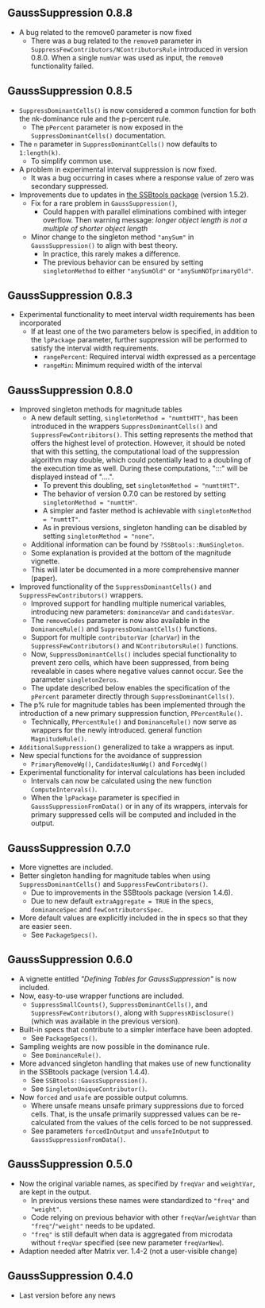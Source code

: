 ## GaussSuppression	0.8.8
* A bug related to the remove0 parameter is now fixed
  - There was a bug related to the `remove0` parameter in `SuppressFewContributors/NContributorsRule` introduced in version 0.8.0. 
    When a single `numVar` was used as input, the `remove0` functionality failed.


## GaussSuppression	0.8.5
* `SuppressDominantCells()` is now considered a common function for both the nk-dominance rule and the p-percent rule.
  - The `pPercent` parameter is now exposed in the `SuppressDominantCells()` documentation.
* The `n` parameter in `SuppressDominantCells()` now defaults to `1:length(k)`.
  - To simplify common use.
* A problem in experimental interval suppression is now fixed. 
  - It was a bug occurring in cases where a response value of zero was secondary suppressed.
* Improvements due to updates in  [the SSBtools package](https://CRAN.R-project.org/package=SSBtools) (version 1.5.2).
  - Fix for a rare problem in `GaussSuppression()`, 
    * Could happen with parallel eliminations combined with integer overflow.
    Then warning message:  *longer object length is not a multiple of shorter object length*
  - Minor change to the singleton method `"anySum"` in `GaussSuppression()` to align with best theory.
    * In practice, this rarely makes a difference.
    * The previous behavior can be ensured by setting `singletonMethod` to either `"anySumOld"` or `"anySumNOTprimaryOld"`.



## GaussSuppression	0.8.3
* Experimental functionality to meet interval width requirements has been incorporated
  - If at least one of the two parameters below is specified, in addition to the
    `lpPackage` parameter, further suppression will be performed to satisfy the interval width requirements.
    * `rangePercent`: Required interval width expressed as a percentage
    * `rangeMin`: Minimum required width of the interval


## GaussSuppression	0.8.0
* Improved singleton methods for magnitude tables
  - A new default setting, `singletonMethod = "numttHTT"`, has been introduced in the 
   wrappers `SuppressDominantCells()` and `SuppressFewContribitors()`. 
   This setting represents the method that offers the highest level of protection. 
   However, it should be noted that with this setting, the computational load of 
   the suppression algorithm may double, which could potentially lead to a doubling of the 
   execution time as well. During these computations, ":::"  will be displayed instead of "....".
    * To prevent this doubling, set `singletonMethod = "numttHtT"`.
    * The behavior of version 0.7.0 can be restored by setting `singletonMethod = "numttH"`.
    * A simpler and faster method is achievable with `singletonMethod = "numttT"`.
    * As in previous versions, singleton handling can be disabled by setting `singletonMethod = "none"`.
  - Additional information can be found by `?SSBtools::NumSingleton`.
  - Some explanation is provided at the bottom of the magnitude vignette.
  - This will later be documented in a more comprehensive manner (paper).
* Improved functionality of the `SuppressDominantCells()` and `SuppressFewContributors()` wrappers.
  -  Improved support for handling multiple numerical variables, introducing new parameters: `dominanceVar` and `candidatesVar`.
  - The `removeCodes` parameter is now also available in the `DominanceRule()` and `SuppressDominantCells()` functions.
  - Support for multiple `contributorVar` (`charVar`) in the  `SuppressFewContributors()` and `NContributorsRule()` functions.
  - Now, `SuppressDominantCells()` includes special functionality to prevent zero cells, which have been suppressed, 
    from being revealable in cases where negative values cannot occur. See the parameter `singletonZeros`.
  - The update described below enables the specification of the `pPercent` parameter directly through `SuppressDominantCells()`.
* The p% rule for magnitude tables has been implemented through the introduction of a 
  new primary suppression function, `PPercentRule()`.
  - Technically, `PPercentRule()` and `DominanceRule()` now serve as wrappers for the newly introduced. 
    general function `MagnitudeRule()`.
* `AdditionalSuppression()` generalized to take a wrappers as input.
* New special functions for the avoidance of suppression
  - `PrimaryRemoveWg()`, `CandidatesNumWg()` and `ForcedWg()`
* Experimental functionality for interval calculations has been included
  - Intervals can now be calculated using the new function `ComputeIntervals()`.
  - When the `lpPackage` parameter is specified in `GaussSuppressionFromData()` or in any of its wrappers, 
    intervals for primary suppressed cells will be computed and included in the output.
    

## GaussSuppression	0.7.0
* More vignettes are included.
* Better singleton handling for magnitude tables when using `SuppressDominantCells()` and `SuppressFewContributors()`. 
  - Due to improvements in the SSBtools package (version 1.4.6).
  - Due to new default `extraAggregate = TRUE` in the specs, `dominanceSpec` and `fewContributorsSpec`.
* More default values are explicitly included in the in specs so that they are easier seen.
  - See `PackageSpecs()`.
  

## GaussSuppression	0.6.0
* A vignette entitled _"Defining Tables for GaussSuppression"_ is now included.
* Now, easy-to-use wrapper functions are included.
  - `SuppressSmallCounts()`, `SuppressDominantCells()`, and `SuppressFewContributors()`, 
    along with `SuppressKDisclosure()` (which was available in the previous version).
* Built-in specs that contribute to a simpler interface have been adopted.
  - See `PackageSpecs()`.
* Sampling weights are now possible in the dominance rule.
  - See `DominanceRule()`.
* More advanced singleton handling that makes use of new functionality in the SSBtools package (version 1.4.4).
  - See `SSBtools::GaussSuppression()`.
  - See `SingletonUniqueContributor()`.
* Now `forced` and `usafe` are possible output columns.
  - Where unsafe means unsafe primary suppressions due to forced cells.
    That, is the unsafe primarily suppressed values can be re-calculated from the 
    values of the cells forced to be not suppressed.
  - See parameters `forcedInOutput` and `unsafeInOutput` to `GaussSuppressionFromData()`.   

## GaussSuppression	0.5.0
* Now the original variable names, as specified by `freqVar` and `weightVar`, are kept in the output. 
  - In previous versions these names were standardized to `"freq"` and `"weight"`.
  - Code relying on previous behavior with other `freqVar`/`weightVar` than `"freq"`/`"weight"` needs to be updated.
  - `"freq"` is still default when data is aggregated from microdata without `freqVar` specified (see new parameter `freqVarNew`). 
* Adaption needed after Matrix ver. 1.4-2 (not a user-visible change)

## GaussSuppression	0.4.0

* Last version before any news
